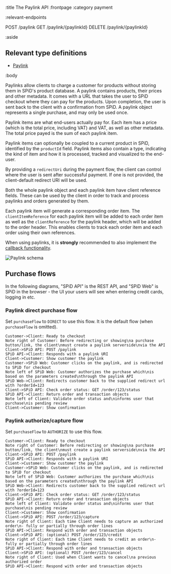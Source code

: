 :title The Paylink API
:frontpage
:category payment

:relevant-endpoints

POST /paylink
GET /paylink/{paylinkId}
DELETE /paylink/{paylinkId}

:aside

## Relevant type definitions

- [Paylink](/types/paylink/)

:body

Paylinks allow clients to charge a customer for products without storing them in
SPiD's product database. A paylink contains products, their prices and other
metadata. It comes with a URL that takes the user to SPiD checkout where they
can pay for the products. Upon completion, the user is sent back to the client
with a confirmation from SPiD. A paylink object represents a single purchase,
and may only be used once.

Paylink items are what end-users actually pay for. Each item has a price (which
is the total price, including VAT) and VAT, as well as other metadata. The total
price payed is the sum of each paylink item.

Paylink items can optionally be coupled to a current product in SPiD, identified
by the `productId` field. Paylink items also contain a type, indicating the kind
of item and how it is processed, tracked and visualized to the end-user.

By providing a `redirectUri` during the payment flow, the client can control
where the user is sent after successful payment. If one is not provided, the
client-default redirect URI will be used.

Both the whole paylink object and each paylink item have client reference
fields. These can be used by the client in order to track and process paylinks
and orders generated by them.

Each paylink item will generate a corresponding order item. The
`clientItemReference` for each paylink item will be added to each order item as
well as the `clientReference` for the paylink header, which will be added to the
order header. This enables clients to track each order item and each order using
their own references.

When using paylinks, it is **strongly** recommended to also implement the
[callback functionality](/callbacks/).

![Paylink schema](/images/paylinks-schema.png)

## Purchase flows

In the following diagrams, "SPiD API" is the REST API, and "SPiD Web" is SPiD in
the browser - the UI your users will see when entering credit cards, logging in
etc.

### Paylink direct purchase flow

Set `purchaseFlow` to `DIRECT` to use this flow. It is the default flow (when
`purchaseFlow` is omitted).

```sequence-diagram
Customer->Client: Ready to checkout
Note right of Customer: Before redirecting or showing\na purchase button/link, the client\nmust create a paylink serverside\nvia the API
Client->SPiD API: POST /paylink
SPiD API->Client: Responds with a paylink URI
Client->Customer: Show customer the paylink
Customer->SPiD Web: Customer clicks on the paylink, and is redirected to SPiD for checkout
Note left of SPiD Web: Customer authorizes the purchase which\nis based on the parameters created\nthrough the paylink API
SPiD Web->Client: Redirects customer back to the supplied redirect url with ?orderId=123
Client->SPiD API: Check order status: GET /order/123/status
SPiD API->Client: Return order and transaction objects
Note left of Client: Validate order status and\ninforms user that purchase\nis pending review
Client->Customer: Show confirmation
```

### Paylink authorize/capture flow

Set `purchaseFlow` to `AUTHORIZE` to use this flow.

```sequence-diagram
Customer->Client: Ready to checkout
Note right of Customer: Before redirecting or showing\na purchase button/link, the client\nmust create a paylink serverside\nvia the API
Client->SPiD API: POST /paylink
SPiD API->Client: Responds with a paylink URI
Client->Customer: Show customer the paylink
Customer->SPiD Web: Customer clicks on the paylink, and is redirected to SPiD for checkout
Note left of SPiD Web: Customer authorizes the purchase which\nis based on the parameters created\nthrough the paylink API
SPiD Web->Client: Redirects customer back to the supplied redirect url with ?orderId=123
Client->SPiD API: Check order status: GET /order/123/status
SPiD API->Client: Return order and transaction objects
Note left of Client: Validate order status and\ninforms user that purchase\nis pending review
Client->Customer: Show confirmation
Client->SPiD API: POST /order/123/capture
Note right of Client: Each time Client needs to capture an authorized order\n- fully or partially through order lines
SPiD API->Client: Respond with order and transaction objects
Client->SPiD API: (optional) POST /order/123/credit
Note right of Client: Each time Client needs to credit an order\n- fully or partially through order lines
SPiD API->Client: Respond with order and transaction objects
Client->SPiD API: (optional) POST /order/123/cancel
Note right of Client: Used when Client wants to cancel\na previous authorized order
SPiD API->Client: Respond with order and transaction objects
```
